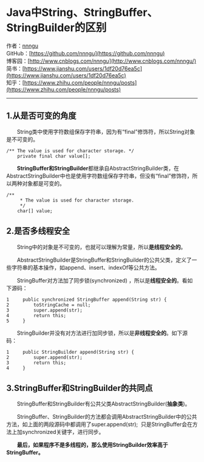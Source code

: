 # Java中String、StringBuffer、StringBuilder的区别
作者：[nnngu](https://github.com/nnngu)  
GitHub：[https://github.com/nnngu](https://github.com/nnngu)  
博客园：[http://www.cnblogs.com/nnngu](http://www.cnblogs.com/nnngu/)  
简书：[https://www.jianshu.com/users/1df20d76ea5c](https://www.jianshu.com/users/1df20d76ea5c)  
知乎：[https://www.zhihu.com/people/nnngu/posts](https://www.zhihu.com/people/nnngu/posts)  

---

## 1.从是否可变的角度

　　String类中使用字符数组保存字符串，因为有“final”修饰符，所以String对象是不可变的。

```
/** The value is used for character storage. */
    private final char value[];
``` 

　　**StringBuffer和StringBuilder**都继承自AbstractStringBuilder类，在AbstractStringBuilder中也是使用字符数组保存字符串，但没有“final”修饰符，所以两种对象都是可变的。

```
/**
     * The value is used for character storage.
     */
    char[] value;
```

## 2.是否多线程安全

　　String中的对象是不可变的，也就可以理解为常量，所以**是线程安全的**。

　　AbstractStringBuilder是StringBuffer和StringBuilder的公共父类，定义了一些字符串的基本操作，如append、insert、indexOf等公共方法。

　　StringBuffer对方法加了同步锁(synchronized) ，所以是**线程安全的**。看如下源码：

```
1     public synchronized StringBuffer append(String str) {
2         toStringCache = null;
3         super.append(str);
4         return this;
5     }
```

　　StringBuilder并没有对方法进行加同步锁，所以是**非线程安全的**。如下源码：

```
1     public StringBuilder append(String str) {
2         super.append(str);
3         return this;
4     }
```

## 3.StringBuffer和StringBuilder的共同点

　　StringBuffer和StringBuilder有公共父类AbstractStringBuilder(**抽象类**)。

　　StringBuffer、StringBuilder的方法都会调用AbstractStringBuilder中的公共方法，如上面的两段源码中都调用了super.append(str);  只是StringBuffer会在方法上加synchronized关键字，进行同步。

　　**最后，如果程序不是多线程的，那么使用StringBuilder效率高于StringBuffer。**

